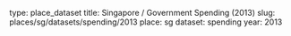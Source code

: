 type: place_dataset
title: Singapore / Government Spending (2013)
slug: places/sg/datasets/spending/2013
place: sg
dataset: spending
year: 2013
